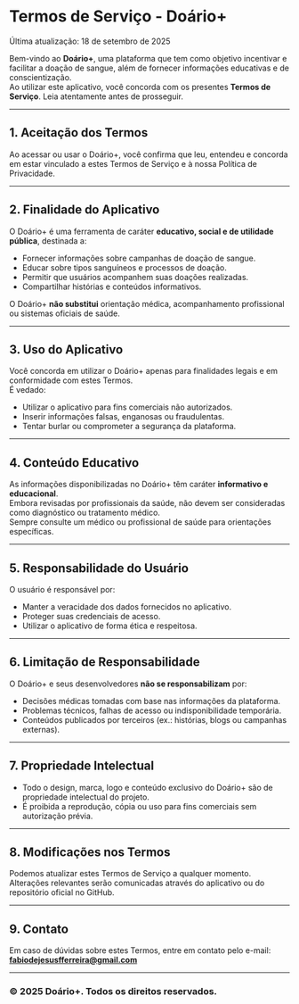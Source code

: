 # Termos de Serviço - Doário+

Última atualização: 18 de setembro de 2025

Bem-vindo ao **Doário+**, uma plataforma que tem como objetivo incentivar e facilitar a doação de sangue, além de fornecer informações educativas e de conscientização.  
Ao utilizar este aplicativo, você concorda com os presentes **Termos de Serviço**. Leia atentamente antes de prosseguir.

---

## 1. Aceitação dos Termos
Ao acessar ou usar o Doário+, você confirma que leu, entendeu e concorda em estar vinculado a estes Termos de Serviço e à nossa Política de Privacidade.

---

## 2. Finalidade do Aplicativo
O Doário+ é uma ferramenta de caráter **educativo, social e de utilidade pública**, destinada a:
- Fornecer informações sobre campanhas de doação de sangue.  
- Educar sobre tipos sanguíneos e processos de doação.  
- Permitir que usuários acompanhem suas doações realizadas.  
- Compartilhar histórias e conteúdos informativos.  

O Doário+ **não substitui** orientação médica, acompanhamento profissional ou sistemas oficiais de saúde.

---

## 3. Uso do Aplicativo
Você concorda em utilizar o Doário+ apenas para finalidades legais e em conformidade com estes Termos.  
É vedado:
- Utilizar o aplicativo para fins comerciais não autorizados.  
- Inserir informações falsas, enganosas ou fraudulentas.  
- Tentar burlar ou comprometer a segurança da plataforma.  

---

## 4. Conteúdo Educativo
As informações disponibilizadas no Doário+ têm caráter **informativo e educacional**.  
Embora revisadas por profissionais da saúde, não devem ser consideradas como diagnóstico ou tratamento médico.  
Sempre consulte um médico ou profissional de saúde para orientações específicas.

---

## 5. Responsabilidade do Usuário
O usuário é responsável por:
- Manter a veracidade dos dados fornecidos no aplicativo.  
- Proteger suas credenciais de acesso.  
- Utilizar o aplicativo de forma ética e respeitosa.  

---

## 6. Limitação de Responsabilidade
O Doário+ e seus desenvolvedores **não se responsabilizam** por:
- Decisões médicas tomadas com base nas informações da plataforma.  
- Problemas técnicos, falhas de acesso ou indisponibilidade temporária.  
- Conteúdos publicados por terceiros (ex.: histórias, blogs ou campanhas externas).  

---

## 7. Propriedade Intelectual
- Todo o design, marca, logo e conteúdo exclusivo do Doário+ são de propriedade intelectual do projeto.  
- É proibida a reprodução, cópia ou uso para fins comerciais sem autorização prévia.  

---

## 8. Modificações nos Termos
Podemos atualizar estes Termos de Serviço a qualquer momento.  
Alterações relevantes serão comunicadas através do aplicativo ou do repositório oficial no GitHub.  

---

## 9. Contato
Em caso de dúvidas sobre estes Termos, entre em contato pelo e-mail:  
**fabiodejesusfferreira@gmail.com**

---

### © 2025 Doário+. Todos os direitos reservados.
